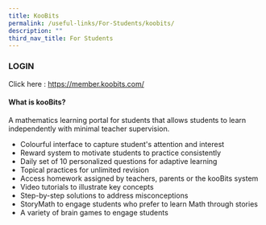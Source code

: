 ```yaml
---
title: KooBits
permalink: /useful-links/For-Students/koobits/
description: ""
third_nav_title: For Students
---
```

### LOGIN

Click here : https://member.koobits.com/

#### What is kooBits?

A mathematics learning portal for students that allows students to learn independently with minimal teacher supervision.

* Colourful interface to capture student's attention and interest
* Reward system to motivate students to practice consistently
* Daily set of 10 personalized questions for adaptive learning
* Topical practices for unlimited revision
* Access homework assigned by teachers, parents or the kooBits system
* Video tutorials to illustrate key concepts
* Step-by-step solutions to address misconceptions
* StoryMath to engage students who prefer to learn Math through stories
* A variety of brain games to engage students